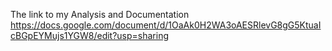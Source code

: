 The link to my Analysis and Documentation
https://docs.google.com/document/d/1OaAk0H2WA3oAESRlevG8gG5KtuaIcBGpEYMujs1YGW8/edit?usp=sharing